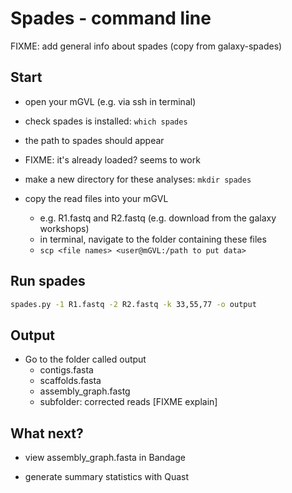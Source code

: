 # Spades - command line

FIXME: add general info about spades (copy from galaxy-spades)

## Start

- open your mGVL (e.g. via ssh in terminal)
- check spades is installed: `which spades`
- the path to spades should appear
- FIXME: it's already loaded? seems to work
- make a new directory for these analyses: `mkdir spades`

- copy the read files into your mGVL
    - e.g. R1.fastq and R2.fastq (e.g. download from the galaxy workshops)
    - in terminal, navigate to the folder containing these files
    - `scp <file names> <user@mGVL:/path to put data>`

## Run spades

```bash
spades.py -1 R1.fastq -2 R2.fastq -k 33,55,77 -o output
```

## Output

- Go to the folder called output
    - contigs.fasta
    - scaffolds.fasta
    - assembly_graph.fastg
    - subfolder: corrected reads [FIXME explain]

## What next?

- view assembly_graph.fasta in Bandage

- generate summary statistics with Quast
